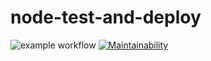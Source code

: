 # node-test-and-deploy

![example workflow](https://github.com/ihonore/my-brand-api/actions/workflows/node.js.yml/badge.svg)
[![Maintainability](https://api.codeclimate.com/v1/badges/264dbc46e801e05899e7/maintainability)](https://codeclimate.com/github/ihonore/my-brand-api/maintainability)
